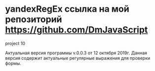 # yandexRegEx ссылка на мой репозиторий https://github.com/DmJavaScript
project 10

Актуальная версия программы v.0.0.3 от 12 октября 2019г.
Данная версия содержит актуальные регулярные выражения для проверки формы.
